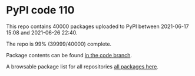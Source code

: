 # PyPI code 110

This repo contains 40000 packages uploaded to PyPI between 
2021-06-17 15:08 and 2021-06-26 22:40.

The repo is 99% (39999/40000) complete.

Package contents can be found [in the code branch](https://github.com/pypi-data/pypi-mirror-110/tree/code/packages).

A browsable package list for all repositories [all packages here](https://pypi-data.github.io/website/repositories/pypi-mirror-110).


